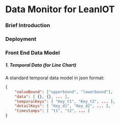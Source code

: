Data Monitor for LeanIOT
===

### Brief Introduction

### Deployment

### Front End Data Model

##### 1. Temporal Data (for Line Chart)

A standard temporal data model in json format:
```json
{
	"valueBound": ["upperbound", "lowerbound"],
	"data": [ {}, {}, ... ],
	"temporalKeys": [ "Key_t1", "Key_t2", ... ],
	"detailKeys": [ "Key_d1", "Key_d2", ... ],
	"timestamps": [ "t1", "t2", ... ]
}
```